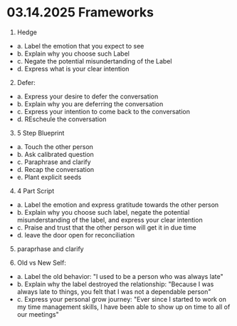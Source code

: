 # 03.14.2025 Frameworks

1. Hedge
-   a. Label the emotion that you expect to see
- b. Explain why you choose such Label
- c. Negate the potential misundertanding of the Label
- d. Express what is your clear intention

2. Defer:
- a. Express your desire to defer the conversation
- b. Explain why you are deferring the conversation
- c. Express your intention to come back to the conversation
- d. REscheule the conversation

3. 5 Step Blueprint
- a. Touch the other person 
- b. Ask calibrated question
- c. Paraphrase and clarify
- d. Recap the conversation
- e. Plant explicit seeds

4. 4 Part Script
- a. Label the emotion and express gratitude towards the other person
- b. Explain why you choose such label, negate the potential misunderstanding of the label, and express your clear intention
- c. Praise and trust that the other person will get it in due time
- d. leave the door open for reconciliation

5. paraprhase and clarify

6. Old vs New Self:
- a. Label the old behavior: "I used to be a person who was always late"
- b. Explain why the label destroyed the relationship: "Because I was always late to things, you felt that I was not a dependable person"
- c. Express your personal grow journey: "Ever since I started to work on my time management skills, I have been able to show up on time to all of our meetings"
